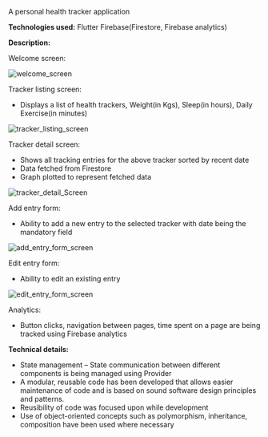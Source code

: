 A personal health tracker application

**Technologies used:**
Flutter
Firebase(Firestore, Firebase analytics)

**Description:**


Welcome screen:

![welcome_screen](https://user-images.githubusercontent.com/66864613/166236203-75239cb3-17d1-4d82-92ef-75a8a872efee.png)


Tracker listing screen:
 - Displays a list of health trackers, Weight(in Kgs), Sleep(in hours), Daily Exercise(in minutes)

![tracker_listing_screen](https://user-images.githubusercontent.com/66864613/166234248-6f7f378c-f6ed-4257-a723-faed4b2783b2.png)

Tracker detail screen:
 - Shows all tracking entries for the above tracker sorted by recent date
 - Data fetched from Firestore
 - Graph plotted to represent fetched data
 
 ![tracker_detail_Screen](https://user-images.githubusercontent.com/66864613/166234622-e6a9cfd8-194c-4638-be2a-f4d99cb6f3ad.png)

Add entry form:
 - Ability to add a new entry to the selected tracker with date being the mandatory field
 
 ![add_entry_form_screen](https://user-images.githubusercontent.com/66864613/166234743-61c1603a-c1ce-4ba2-96ca-9bdf66d070a1.png)

Edit entry form:
  - Ability to edit an existing entry

![edit_entry_form_screen](https://user-images.githubusercontent.com/66864613/166234809-c7077351-d47d-4723-970d-c24a2ff2e4d3.png)

Analytics:
 - Button clicks, navigation between pages, time spent on a page are being tracked using Firebase analytics

**Technical details:**
  - State management – State communication between different components is being managed using Provider
  - A modular, reusable code has been developed that allows easier maintenance of code and is based on sound software design principles and patterns.
  - Reusibility of code was focused upon while development
  - Use of object-oriented concepts such as polymorphism, inheritance, composition have been used where necessary

